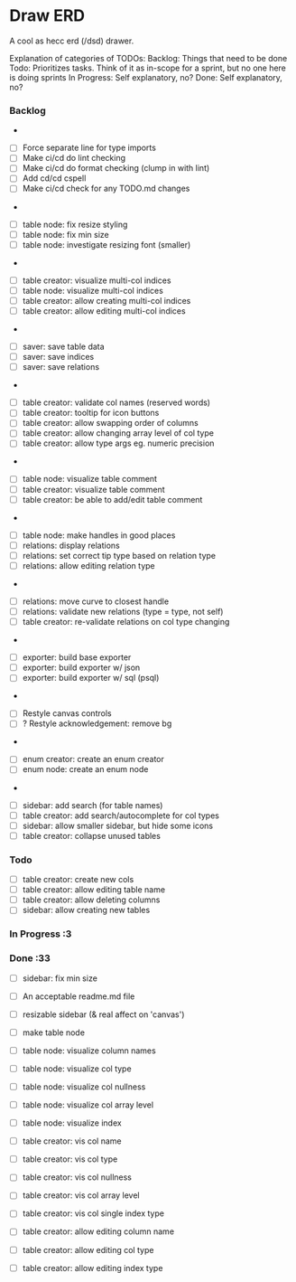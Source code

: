 # Draw ERD

A cool as hecc erd (/dsd) drawer.

Explanation of categories of TODOs:
    Backlog: Things that need to be done
    Todo: Prioritizes tasks. Think of it as in-scope for a sprint, but no one here is doing sprints
    In Progress: Self explanatory, no?
    Done: Self explanatory, no?

### Backlog

- <!-- Lint/CICD Stuff -->  
- [ ] Force separate line for type imports  
- [ ] Make ci/cd do lint checking  
- [ ] Make ci/cd do format checking (clump in with lint)  
- [ ] Add  cd/cd cspell  
- [ ] Make ci/cd check for any TODO.md changes  
- <!-- Table Node Styling -->  
- [ ] table node: fix resize styling  
- [ ] table node: fix min size  
- [ ] table node: investigate resizing font (smaller)  
- <!-- Multi-Col indices -->  
- [ ] table creator: visualize multi-col indices  
- [ ] table node: visualize multi-col indices  
- [ ] table creator: allow creating multi-col indices  
- [ ] table creator: allow editing multi-col indices  
- <!-- Saver -->  
- [ ] saver: save table data  
- [ ] saver: save indices  
- [ ] saver: save relations  
- <!-- Table Creator improvements -->  
- [ ] table creator: validate col names (reserved words)  
- [ ] table creator: tooltip for icon buttons  
- [ ] table creator: allow swapping order of columns  
- [ ] table creator: allow changing array level of col type  
- [ ] table creator: allow type args eg. numeric precision  
- <!-- Table Comment -->  
- [ ] table node: visualize table comment  
- [ ] table creator: visualize table comment  
- [ ] table creator: be able to add/edit table comment  
- <!-- Relation Support -->  
- [ ] table node: make handles in good places  
- [ ] relations: display relations  
- [ ] relations: set correct tip type based on relation type  
- [ ] relations: allow editing relation type  
- <!-- Relations improvements -->  
- [ ] relations: move curve to closest handle  
- [ ] relations: validate new relations (type = type, not self)  
- [ ] table creator: re-validate relations on col type changing  
- <!-- Exporter -->  
- [ ] exporter: build base exporter  
- [ ] exporter: build exporter w/ json  
- [ ] exporter: build exporter w/ sql (psql)  
- <!-- Styling -->  
- [ ] Restyle canvas controls  
- [ ] ? Restyle acknowledgement: remove bg  
- <!-- Enum Support -->  
- [ ] enum creator: create an enum creator  
- [ ] enum node: create an enum node  
- <!-- Table Creator Improvements part 2 -->  
- [ ] sidebar: add search (for table names)  
- [ ] table creator: add search/autocomplete for col types  
- [ ] sidebar: allow smaller sidebar, but hide some icons  
- [ ] table creator: collapse unused tables

### Todo

- [ ] table creator: create new cols  
- [ ] table creator: allow editing table name  
- [ ] table creator: allow deleting columns  
- [ ] sidebar: allow creating new tables  

### In Progress :3


### Done :33

- [ ] sidebar: fix min size  
- [ ] An acceptable readme.md file  
- [ ] resizable sidebar (& real affect on 'canvas')  
- [ ] make table node  
- [ ] table node: visualize column names  
- [ ] table node: visualize col type  
- [ ] table node: visualize col nullness  
- [ ] table node: visualize col array level  
- [ ] table node: visualize index  
- [ ] table creator: vis col name  
- [ ] table creator: vis col type  
- [ ] table creator: vis col nullness  
- [ ] table creator: vis col array level  
- [ ] table creator: vis col single index type  
- [ ] table creator: allow editing column name  
- [ ] table creator: allow editing col type  
- [ ] table creator: allow editing index type  

